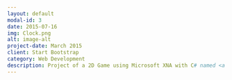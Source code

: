 ```yaml
---
layout: default
modal-id: 3
date: 2015-07-16
img: Clock.png
alt: image-alt
project-date: March 2015
client: Start Bootstrap
category: Web Development
description: Project of a 2D Game using Microsoft XNA with C# named <a href="/luiscosta89/cs567">Endless Quest</a> for the CS567 class at Western Illinois University.
---
```


